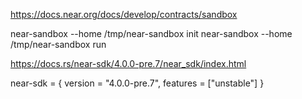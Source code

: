 
https://docs.near.org/docs/develop/contracts/sandbox

near-sandbox --home /tmp/near-sandbox init
near-sandbox --home /tmp/near-sandbox run

https://docs.rs/near-sdk/4.0.0-pre.7/near_sdk/index.html


near-sdk = { version = "4.0.0-pre.7", features = ["unstable"] }
